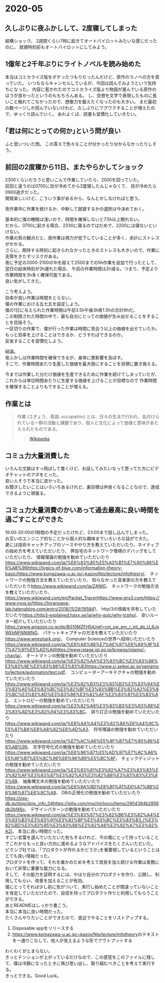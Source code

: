 # 2020-05

## 久しぶりに夜ふかしして、2度寝してしまった

結構ショック。
2週間くらい7時に起きてオートパイロットみたいな感じだったのに。
就寝時刻前もオートパイロットにしてみよう。

## 1億年と2千年ぶりにライトノベルを読み始めた

本当はコミカライズ版をポチったつもりだったんだけど、原作のラノベの方を買っていた。
いつもならキャンセルしているが、今回は読んでみようという気持ちになった。
内容に惹かれたのでコミカライズ版より物語が進んでいる原作のほうが良かったというのももちろんある。
し、空想を文字で表現したものに長いこと触れてこなかったので、想像力を鍛えたくなったのも大きい。
まだ最初の数ページしか読んでいないけれど、久しぶりにワクワクすることが増えたので、ゆっくり読んでいく。
あわよくば、読書も習慣化していきたい。

## ｢君は何にとっての何か｣という問が良い

ふと思いついた問。
この答えで色々なことが分かったり分からなかったりしそう。

## 前回の2度寝から11日、またやらかしてショック

2300くらいだろうと思いこんで作業していたら、2500を回っていた。  
前回と違うのは0700に目が冷めてから2度寝したんじゃなくて、
目が冷めたら0900過ぎだった。  
開発楽しいけど、こういう事があるから、なんとかしなければと思う。

夜作業中に作業を続けるか、中断して就寝するかの選択は今決めておく。

基本的に僕の睡眠は浅いので、時間を確保しないと7.5h以上眠れない。  
だから、0700に起きる場合、2330に寝るのではだめで、2200には寝ないといけない。  
作業の質の観点だと、夜作業は視力が低下していることが多く、余計にストレスがかかる。  
さらに、期待する時刻に起きられなかったときのストレスも大きいので、作業に支障をきたすリスクがある。  
夜に予定の2000-2100の1hを超えて2500までの5h作業を追加で行ったとして、翌日の起床時刻が2h遅れた場合、
午前の作業時間は2h減る。つまり、予定より作業時間を3h多く確保可能である。  
良い気がしてきた。

こう考えよう。  
効率が良い作業は時間をとらない。  
僕の作業における五七五を設定しよう。  
僕の1日に与えられた作業時間は午前3.5h午後3h夜1.5hの合計8hだ。  
この制限された時間の中で、最も自分にとっての価値が生み出せることをすることを目指そう。  
一区切りの作業で、僕が行った作業は時間に見合う以上の価値を出せていたか。  
もっと効率を上げることはできるか、どうすればできるのか。  
反省することを習慣化しよう。

結論。  
夜ふかしは作業時間を確保できるが、身体に悪影響を及ぼす。  
そこで、作業時間あたり生産した価値を最大限にすることを目標に置き換える。

今までは作業した分だけ価値を生産できるために作業を続けてしまっていたが、  
これからは単位時間あたりに生産する価値を上げることが目標なので
作業時間を確保することよりもできることが増える。

## 作業とは

> 作業 (さぎょう、英語: occupation) とは、日々の生活で行われ、名付けられている一群の活動と課題であり、個人と文化によって価値と意味があたえられたものである。
>> [Wikipedia](https://www.wikiwand.com/ja/%E4%BD%9C%E6%A5%AD)

## コミュ力大量消費した

いろんな文脈はすっ飛ばして書くけど、お話してみたいなって思ってた方にビデオチャットのアポをとった。  
良い人そうで本当に良かった。  
お聞きしたいことはいろいろあるけれど、裏目標は仲良くなることなので、達成できるように頑張る。

## コミュ力大量消費のかいあって過去最高に良い時間を過ごすことができた

19:00-20:00の1時間の予定だったけれど、23:00まで話し込んでしまった。  
お互いのエンジニア的なことから個人的な趣味までいろいろな話ができた。  
更には技術キャッチアップのソースややり方を教えていただいたり、ネイティブの始め方を考えていただいたり、
弊自宅のネットワーク環境のデバッグをしていただいたり、
情報理論の勉強を勧めていただいたり<https://www.wikiwand.com/ja/%E6%83%85%E5%A0%B1%E7%90%86%E8%AB%96><https://logics-of-blue.com/information-theory-basic/><https://www.komazawa-u.ac.jp/~kazov/Nis/lecture/infotheory/>、
ネットワークの勉強方法を教えていただいたり、
知らなかった音楽家の方を教えていただいたり<https://www.wikiwand.com/ja/ZANIO>、
ネットワークの勉強方法を教えていただいたり、<https://www.wikiwand.com/en/Packet_Tracer><https://www.gns3.com/><https://www.vyos.io/><https://toranoana-lab.hatenablog.com/entry/2018/11/29/19584>1、
http/3の情報を共有していただいたり<https://http3-explained.haxx.se/ja/why-quic/why-tcphol>、
安いルーター紹介していただいたり<https://www.amazon.co.jp/dp/B010MZFH5A/ref=cm_sw_em_r_mt_dp_U_6JsWEbNFNNWNG>、
パケットキャプチャの方法を教えていただいたり<https://www.wireshark.org/>、
Computer Scienceの世界へ招待いただいたり<https://www.wikiwand.com/ja/%E8%A8%88%E7%AE%97%E6%A9%9F%E7%A7%91%E5%AD%A6><https://www.jstage.jst.go.jp/browse/ojjams/-char/ja/>、
オートマトンの勉強を勧めていただいたり<https://www.wikiwand.com/ja/%E3%82%AA%E3%83%BC%E3%83%88%E3%83%9E%E3%83%88%E3%83%B3><https://www.ci.seikei.ac.jp/yamamoto/lecture/automaton/text.pdf>、
コンピューターアーキテクチャの勉強を勧めていただいたり<https://www.wikiwand.com/ja/%E3%82%B3%E3%83%B3%E3%83%94%E3%83%A5%E3%83%BC%E3%82%BF%E3%83%BB%E3%82%A2%E3%83%BC%E3%82%AD%E3%83%86%E3%82%AF%E3%83%81%E3%83%A3>、
エントロピーの勉強を勧めていただいたり<https://www.wikiwand.com/ja/%E3%82%A8%E3%83%B3%E3%83%88%E3%83%AD%E3%83%94%E3%83%BC>、
誤り訂正の勉強を勧めていただいたり<https://www.wikiwand.com/ja/%E8%AA%A4%E3%82%8A%E6%A4%9C%E5%87%BA%E8%A8%82%E6%AD%A3>、
符号理論の勉強を勧めていただいたり<https://www.wikiwand.com/ja/%E7%AC%A6%E5%8F%B7%E7%90%86%E8%AB%96>、
文字符号化式の勉強を勧めていただいたり<https://www.wikiwand.com/ja/%E6%96%87%E5%AD%97%E7%AC%A6%E5%8F%B7%E5%8C%96%E6%96%B9%E5%BC%8F>、
チェックディジットの勉強を勧めていただいたり<https://www.wikiwand.com/ja/%E3%83%81%E3%82%A7%E3%83%83%E3%82%AF%E3%83%87%E3%82%A3%E3%82%B8%E3%83%83%E3%83%88>、
抽象構文木の勉強を勧めていただいたり<https://www.wikiwand.com/ja/%E6%8A%BD%E8%B1%A1%E6%A7%8B%E6%96%87%E6%9C%A8>、
DBの正規化の勉強を勧めていただいたり<https://oss-db.jp/dojo/dojo_info_04><https://qiita.com/mochichoco/items/2904384b2856db2bf46c>、
デザインパターンの勉強を勧めていただいたり<https://www.wikiwand.com/ja/%E3%83%87%E3%82%B6%E3%82%A4%E3%83%B3%E3%83%91%E3%82%BF%E3%83%BC%E3%83%B3_(%E3%82%BD%E3%83%95%E3%83%88%E3%82%A6%E3%82%A7%E3%82%A2)>、
本当に良い時間だった。  
すごい言葉を選んでいただいた気もするけれど、今の僕にとって持っていることでこれからもっと良い方向に進めるようなアドバイスをたくさんいただいた。  
ピクシブ社では、｢プロダクトが作れるかどうか｣を重要視しているということはとても良い情報だった。  
プロダクトを作って、それを誰かのためを考えて改良を加え続ける作業は実務において非常に重要な能力になる。  
そして、その能力を証明するには、やはり自分のプロダクトを作り、公開し、利用してもらい、改善を加えることが有効。  
僕にとってそれは少し前に気がついて、実行し始めたことが間違っていないことを肯定していただけたので、自信を持ってプロダクト作りと利用してもらうことができる。  
あとREADMEはしっかり書こう。  
本当に本当に良い時間だった。  
たくさんやりたいことができたので、直近でやることをリストアップする。

1. Disposable appをリリースする
2. <https://www.komazawa-u.ac.jp/~kazov/Nis/lecture/infotheory>のテキストを一通りこなして、他人が見えるような形でアウトプットする

わくわくがとまらない。  
きっとテンションが上がっているだけなので、この感覚をこのファイルに残して、僕は冷静になったときに再び思い出し、取り組むべきことを考えて実行する。  
きっとできる。Good Luck。
